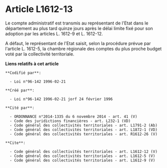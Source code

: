 # Article L1612-13

Le compte administratif est transmis au représentant de l'Etat dans le département au plus tard quinze jours après le délai
limite fixé pour son adoption par les articles L. 1612-9 et L. 1612-12.

A défaut, le représentant de l'Etat saisit, selon la procédure prévue par l'article L. 1612-5, la chambre régionale des
comptes du plus proche budget voté par la collectivité territoriale.

**Liens relatifs à cet article**

	**Codifié par**:

	  - Loi n°96-142 1996-02-21

	**Créé par**:

	  - Loi n°96-142 1996-02-21 jorf 24 février 1996

	**Cité par**:

	  - ORDONNANCE n°2014-1335 du 6 novembre 2014 - art. 41 (V)
	  - Code des juridictions financières - art. L232-1 (VD)
	  - Code général des collectivités territoriales - art. L1791-2 (Ab)
	  - Code général des collectivités territoriales - art. L1872-1 (VD)
	  - Code général des collectivités territoriales - art. R1612-26 (V)

	**Cite**:

	  - Code général des collectivités territoriales - art. L1612-12 (V)
	  - Code général des collectivités territoriales - art. L1612-5 (V)
	  - Code général des collectivités territoriales - art. L1612-9 (V)
